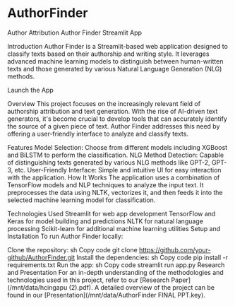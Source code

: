 # AuthorFinder
Author Attribution
Author Finder
Streamlit App

Introduction
Author Finder is a Streamlit-based web application designed to classify texts based on their authorship and writing style. It leverages advanced machine learning models to distinguish between human-written texts and those generated by various Natural Language Generation (NLG) methods.

Launch the App

Overview
This project focuses on the increasingly relevant field of authorship attribution and text generation. With the rise of AI-driven text generators, it's become crucial to develop tools that can accurately identify the source of a given piece of text. Author Finder addresses this need by offering a user-friendly interface to analyze and classify texts.

Features
Model Selection: Choose from different models including XGBoost and BiLSTM to perform the classification.
NLG Method Detection: Capable of distinguishing texts generated by various NLG methods like GPT-2, GPT-3, etc.
User-Friendly Interface: Simple and intuitive UI for easy interaction with the application.
How It Works
The application uses a combination of TensorFlow models and NLP techniques to analyze the input text. It preprocesses the data using NLTK, vectorizes it, and then feeds it into the selected machine learning model for classification.

Technologies Used
Streamlit for web app development
TensorFlow and Keras for model building and predictions
NLTK for natural language processing
Scikit-learn for additional machine learning utilities
Setup and Installation
To run Author Finder locally:

Clone the repository:
sh
Copy code
git clone https://github.com/your-github/AuthorFinder.git
Install the dependencies:
sh
Copy code
pip install -r requirements.txt
Run the app:
sh
Copy code
streamlit run app.py
Research and Presentation
For an in-depth understanding of the methodologies and technologies used in this project, refer to our [Research Paper](/mnt/data/hcingapu (2).pdf).
A detailed overview of the project can be found in our [Presentation](/mnt/data/AuthorFinder FINAL PPT.key).
